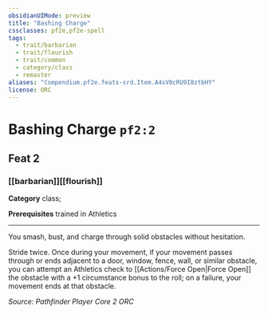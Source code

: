 ```yaml
---
obsidianUIMode: preview
title: "Bashing Charge"
cssclasses: pf2e,pf2e-spell
tags:
  - trait/barbarian
  - trait/flourish
  - trait/common
  - category/class
  - remaster
aliases: "Compendium.pf2e.feats-srd.Item.A4sV0cRU9I8ztbHY"
license: ORC
---
```

# Bashing Charge `pf2:2`
## Feat 2
### [[barbarian]][[flourish]]

**Category** class; 



**Prerequisites** trained in Athletics
* * *
You smash, bust, and charge through solid obstacles without hesitation.

Stride twice. Once during your movement, if your movement passes through or ends adjacent to a door, window, fence, wall, or similar obstacle, you can attempt an Athletics check to [[Actions/Force Open|Force Open]] the obstacle with a +1 circumstance bonus to the roll; on a failure, your movement ends at that obstacle.

*Source: Pathfinder Player Core 2*
*ORC*